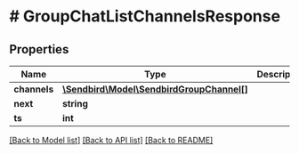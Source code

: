 # # GroupChatListChannelsResponse

## Properties

Name | Type | Description | Notes
------------ | ------------- | ------------- | -------------
**channels** | [**\Sendbird\Model\SendbirdGroupChannel[]**](SendbirdGroupChannel.md) |  | [optional]
**next** | **string** |  | [optional]
**ts** | **int** |  | [optional]

[[Back to Model list]](../../README.md#models) [[Back to API list]](../../README.md#endpoints) [[Back to README]](../../README.md)
